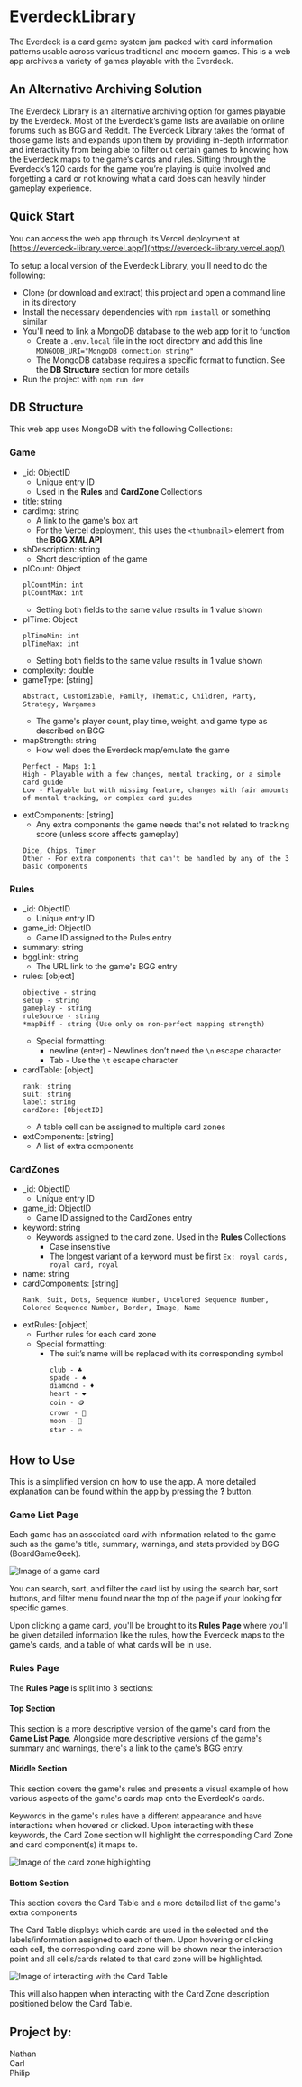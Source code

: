 # EverdeckLibrary
The Everdeck is a card game system jam packed with card information patterns usable across various traditional and modern games. This is a web app archives a variety of games playable with the Everdeck.

## An Alternative Archiving Solution
The Everdeck Library is an alternative archiving option for games playable by the Everdeck.
Most of the Everdeck’s game lists are available on online forums such as BGG and Reddit. The Everdeck Library takes the format of those game lists and expands upon them by providing in-depth information and interactivity from being able to filter out certain games to knowing how the Everdeck maps to the game’s cards and rules.
Sifting through the Everdeck’s 120 cards for the game you’re playing is quite involved and forgetting a card or not knowing what a card does can heavily hinder gameplay experience.

## Quick Start
You can access the web app through its Vercel deployment at [https://everdeck-library.vercel.app/](https://everdeck-library.vercel.app/)

To setup a local version of the Everdeck Library, you'll need to do the following:
- Clone (or download and extract) this project and open a command line in its directory 
- Install the necessary dependencies with `npm install` or something similar
- You'll need to link a MongoDB database to the web app for it to function
  - Create a `.env.local` file in the root directory and add this line `MONGODB_URI="MongoDB connection string"`
  - The MongoDB database requires a specific format to function. See the **DB Structure** section for more details
- Run the project with `npm run dev`

## DB Structure
This web app uses MongoDB with the following Collections:
### Game
- _id: ObjectID
  - Unique entry ID
  - Used in the **Rules** and **CardZone** Collections
- title: string
- cardImg: string
  - A link to the game's box art
  - For the Vercel deployment, this uses the `<thumbnail>` element from the **BGG XML API**
- shDescription: string
  - Short description of the game
- plCount: Object
  ```
  plCountMin: int
  plCountMax: int
  ```
  - Setting both fields to the same value results in 1 value shown
- plTime: Object
  ```
  plTimeMin: int
  plTimeMax: int
  ```
  - Setting both fields to the same value results in 1 value shown
- complexity: double
- gameType: [string]
  ```
  Abstract, Customizable, Family, Thematic, Children, Party, Strategy, Wargames
  ```
  - The game's player count, play time, weight, and game type as described on BGG
- mapStrength: string
  - How well does the Everdeck map/emulate the game
  ```
  Perfect - Maps 1:1
  High - Playable with a few changes, mental tracking, or a simple card guide
  Low - Playable but with missing feature, changes with fair amounts of mental tracking, or complex card guides
  ```
- extComponents: [string]
  - Any extra components the game needs that's not related to tracking score (unless score affects gameplay)
  ```
  Dice, Chips, Timer
  Other - For extra components that can't be handled by any of the 3 basic components
  ```

### Rules
- _id: ObjectID
  - Unique entry ID
- game_id: ObjectID
  - Game ID assigned to the Rules entry
- summary: string
- bggLink: string
  - The URL link to the game's BGG entry
- rules: [object]
  ```
  objective - string
  setup - string
  gameplay - string
  ruleSource - string
  *mapDiff - string (Use only on non-perfect mapping strength)
  ```
  - Special formatting: 
    - newline (enter) - Newlines don’t need the `\n` escape character
    - Tab - Use the `\t` escape character
- cardTable: [object]
  ```
  rank: string
  suit: string
  label: string
  cardZone: [ObjectID]
  ```
  - A table cell can be assigned to multiple card zones
- extComponents: [string]
  - A list of extra components

### CardZones
- _id: ObjectID
  - Unique entry ID
- game_id: ObjectID
  - Game ID assigned to the CardZones entry
- keyword: string
  - Keywords assigned to the card zone. Used in the **Rules** Collections
    - Case insensitive
    - The longest variant of a keyword must be first `Ex: royal cards, royal card, royal`
- name: string
- cardComponents: [string]
  ```
  Rank, Suit, Dots, Sequence Number, Uncolored Sequence Number, Colored Sequence Number, Border, Image, Name
  ```
- extRules: [object]
  - Further rules for each card zone
  - Special formatting: 
    - The suit’s name will be replaced with its corresponding symbol
      ```
      club - ♣️
      spade - ♠️
      diamond - ♦️
      heart - ❤️
      coin - 🪙
      crown - 👑
      moon - 🌙
      star - ⭐
      ```

## How to Use
This is a simplified version on how to use the app. A more detailed explanation can be found within the app by pressing the **?** button.

### Game List Page
Each game has an associated card with information related to the game such as the game's title, summary, warnings, and stats provided by BGG (BoardGameGeek).

![Image of a game card](https://github.com/ItsBurpee/EverdeckLibrary/blob/main/public/cardExample.png)

You can search, sort, and filter the card list by using the search bar, sort buttons, and filter menu found near the top of the page if your looking for specific games.

Upon clicking a game card, you'll be brought to its **Rules Page** where you'll be given detailed information like the rules, how the Everdeck maps to the game's cards, and a table of what cards will be in use.

### Rules Page
The **Rules Page** is split into 3 sections:
#### Top Section
This section is a more descriptive version of the game's card from the  **Game List Page**. Alongside more descriptive versions of the game's summary and warnings, there's a link to the game's BGG entry.

#### Middle Section
This section covers the game's rules and presents a visual example of how various aspects of the game's cards map onto the Everdeck's cards.

Keywords in the game's rules have a different appearance and have interactions when hovered or clicked. Upon interacting with these keywords, the Card Zone section will highlight the corresponding Card Zone and card component(s) it maps to.

![Image of the card zone highlighting](https://github.com/ItsBurpee/EverdeckLibrary/blob/main/public/filterEx/cardZoneEx.png)

#### Bottom Section
This section covers the Card Table and a more detailed list of the game's extra components

The Card Table displays which cards are used in the selected and the labels/information assigned to each of them. Upon hovering or clicking each cell, the corresponding card zone will be shown near the interaction point and all cells/cards related to that card zone will be highlighted.

![Image of interacting with the Card Table](https://github.com/ItsBurpee/EverdeckLibrary/blob/main/public/filterEx/cardTableEx.png)

This will also happen when interacting with the Card Zone description positioned below the Card Table.

## Project by:
Nathan \
Carl \
Philip
